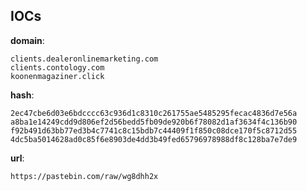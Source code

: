
## IOCs

__domain__:

```text
clients.dealeronlinemarketing.com
clients.contology.com
koonenmagaziner.click
```
__hash__:

```text
2ec47cbe6d03e6bdcccc63c936d1c8310c261755ae5485295fecac4836d7e56a
a8ba1e14249cdd9d806ef2d56bedd5fb09de920b6f78082d1af3634f4c136b90
f92b491d63bb77ed3b4c7741c8c15bdb7c44409f1f850c08dce170f5c8712d55
4dc5ba5014628ad0c85f6e8903de4dd3b49fed65796978988df8c128ba7e7de9
```
__url__:

```text
https://pastebin.com/raw/wg8dhh2x
```